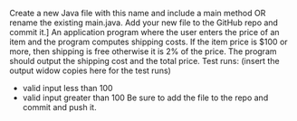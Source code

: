 Create a new Java file with this name and include a main method OR rename the existing
main.java. Add your new file to the GitHub repo and commit it.]
An application program where the user enters the price of an item and the program
computes shipping costs. If the item price is $100 or more, then shipping is free
otherwise it is 2% of the price. The program should output the shipping cost and the
total price.
Test runs: (insert the output widow copies here for the test runs)
- valid input less than 100
- valid input greater than 100
Be sure to add the file to the repo and commit and push it.
